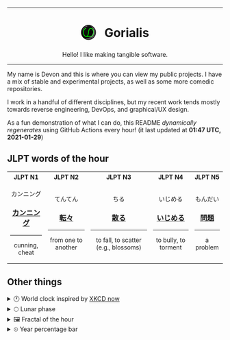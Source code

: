 ***

<h1 align="center">
<sub>
    <img src="readme/resources/avatar.png" height="36">
</sub>
&nbsp;
Gorialis
</h1>
<p align="center">
Hello! I like making tangible software.
</p>

***

My name is Devon and this is where you can view my public projects. I have a mix of stable and experimental projects, as well as some more comedic repositories.

I work in a handful of different disciplines, but my recent work tends mostly towards reverse engineering, DevOps, and graphical/UX design.

As a fun demonstration of what I can do, this README *dynamically regenerates* using GitHub Actions every hour! (it last updated at **01:47 UTC, 2021-01-29**)

<h2>JLPT words of the hour</h2>
<table>
    <tr>
        <th>JLPT N1</th>
        <th>JLPT N2</th>
        <th>JLPT N3</th>
        <th>JLPT N4</th>
        <th>JLPT N5</th>
    </tr>
    <tr>
        <td>
            <p align="center">カンニング</p>
            <h3 align="center"><b><a href="https://jisho.org/search/%E3%82%AB%E3%83%B3%E3%83%8B%E3%83%B3%E3%82%B0">カンニング</a></b></h3>
            <hr>
            <p align="center">cunning,<wbr> cheat</p>
        </td>
        <td>
            <p align="center">てんてん</p>
            <h3 align="center"><b><a href="https://jisho.org/search/%E8%BB%A2%E3%80%85">転々</a></b></h3>
            <hr>
            <p align="center">from one to another</p>
        </td>
        <td>
            <p align="center">ちる</p>
            <h3 align="center"><b><a href="https://jisho.org/search/%E6%95%A3%E3%82%8B">散る</a></b></h3>
            <hr>
            <p align="center">to fall,<wbr> to scatter (e.g.,<wbr> blossoms)</p>
        </td>
        <td>
            <p align="center">いじめる</p>
            <h3 align="center"><b><a href="https://jisho.org/search/%E3%81%84%E3%81%98%E3%82%81%E3%82%8B">いじめる</a></b></h3>
            <hr>
            <p align="center">to bully,<wbr> to torment</p>
        </td>
        <td>
            <p align="center">もんだい</p>
            <h3 align="center"><b><a href="https://jisho.org/search/%E5%95%8F%E9%A1%8C">問題</a></b></h3>
            <hr>
            <p align="center">a problem</p>
        </td>
    </tr>
</table>

<h2>Other things</h2>
<details>
<summary>🕐  World clock inspired by <a href="https://xkcd.com/now">XKCD now</a></summary>

> <img src="generated/now.png" width="512">

</details>
<details>
<summary>🌕 Lunar phase</summary>

The moon is approximately 55.77% through its phase (Full Moon).

</details>
<details>
<summary>&#x1f5bc; Fractal of the hour</summary>

> <img src="generated/fractal.png" width="512">

</details>
<details>
<summary>&#x23f2; Year percentage bar</summary>
<pre><code>2021 [█▁▁▁▁▁▁▁▁▁▁▁▁▁▁▁▁▁▁▁] 7.69%</code></pre>
</details>
